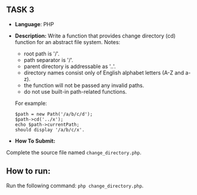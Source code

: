 ## TASK 3

-   **Language**: PHP
 
-   **Description:** Write a function that provides change directory (cd) function for an abstract file system.
	Notes:
	
	-   root path is '/'.
	-   path separator is '/'.
	-   parent directory is addressable as '..'.
	-   directory names consist only of English alphabet letters (A-Z and a-z).
	-   the function will not be passed any invalid paths.
	-   do not use built-in path-related functions.
    

	For example:

		$path = new Path('/a/b/c/d');
		$path->cd('../x');
		echo $path->currentPath;
		should display '/a/b/c/x'.


-   **How To Submit:**
    

Complete the source file named `change_directory.php`.

## How to run:
Run the following command: 	`php change_directory.php`.